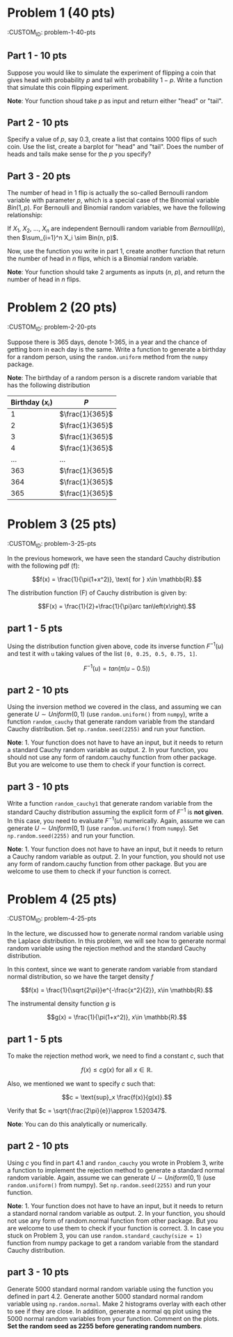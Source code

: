 # Problem 1 (40 pts)

:CUSTOM<sub>ID</sub>: problem-1-40-pts


## Part 1 - 10 pts

Suppose you would like to simulate the experiment of flipping a coin that gives head with probability $p$ and tail with probability $1-p$. Write a function that simulate this coin flipping experiment.

**Note**: Your function shoud take $p$ as input and return either "head" or "tail".


## Part 2 - 10 pts

Specify a value of $p$, say $0.3$, create a list that contains 1000 flips of such coin. Use the list, create a barplot for "head" and "tail". Does the number of heads and tails make sense for the $p$ you specify?


## Part 3 - 20 pts

The number of head in 1 flip is actually the so-called Bernoulli random variable with parameter $p$, which is a special case of the Binomial variable $Bin(1, p)$. For Bernoulli and Binomial random variables, we have the following relationship:

If $X_1$, $X_2$, $\dots$, $X_n$ are independent Bernoulli random variable from $Bernoulli(p)$, then $\sum_{i=1}^n X_i \sim Bin(n, p)$.

Now, use the function you write in part 1, create another function that return the number of head in $n$ flips, which is a Binomial random variable.

**Note**: Your function should take 2 arguments as inputs ($n$, $p$), and return the number of head in $n$ flips.


# Problem 2 (20 pts)

:CUSTOM<sub>ID</sub>: problem-2-20-pts

Suppose there is 365 days, denote 1-365, in a year and the chance of getting born in each day is the same. Write a function to generate a birthday for a random person, using the `random.uniform` method from the `numpy` package.

**Note**: The birthday of a random person is a discrete random variable that has the following distribution

| Birthday ($xᵢ$) | $P$             |
|--------------- |--------------- |
| 1               | $\frac{1}{365}$ |
| 2               | $\frac{1}{365}$ |
| 3               | $\frac{1}{365}$ |
| 4               | $\frac{1}{365}$ |
| &#x2026;        | &#x2026;        |
| 363             | $\frac{1}{365}$ |
| 364             | $\frac{1}{365}$ |
| 365             | $\frac{1}{365}$ |


# Problem 3 (25 pts)

:CUSTOM<sub>ID</sub>: problem-3-25-pts

In the previous homework, we have seen the standard Cauchy distribution with the following pdf (f):

$$f(x) = \frac{1}{\pi(1+x^2)}, \text{ for } x\in \mathbb{R}.$$

The distribution function (F) of Cauchy distribution is given by:

$$F(x) = \frac{1}{2}+\frac{1}{\pi}arc tan\left(x\right).$$


## part 1 - 5 pts

Using the distribution function given above, code its inverse function $F^{-1}(u)$ and test it with `u` taking values of the list `[0, 0.25, 0.5, 0.75, 1]`.

$$F^{-1}(u)=tan(\pi(u-0.5))$$


## part 2 - 10 pts

Using the inversion method we covered in the class, and assuming we can generate $U\sim Uniform(0,1)$ (use `random.uniform()` from `numpy`), write a function `random_cauchy` that generate random variable from the standard Cauchy distribution. Set `np.random.seed(2255)` and run your function.

**Note**: 1. Your function does not have to have an input, but it needs to return a standard Cauchy random variable as output. 2. In your function, you should not use any form of random.cauchy function from other package. But you are welcome to use them to check if your function is correct.


## part 3 - 10 pts

Write a function `random_cauchy1` that generate random variable from the standard Cauchy distribution assuming the explicit form of $F^{-1}$ is **not given**. In this case, you need to evaluate $F^{-1}(u)$ numerically. Again, assume we can generate $U\sim Uniform(0,1)$ (use `random.uniform()` from `numpy`). Set `np.random.seed(2255)` and run your function.

**Note**: 1. Your function does not have to have an input, but it needs to return a Cauchy random variable as output. 2. In your function, you should not use any form of random.cauchy function from other package. But you are welcome to use them to check if your function is correct.


# Problem 4 (25 pts)

:CUSTOM<sub>ID</sub>: problem-4-25-pts

In the lecture, we discussed how to generate normal random variable using the Laplace distribution. In this problem, we will see how to generate normal random variable using the rejection method and the standard Cauchy distribution.

In this context, since we want to generate random variable from standard normal distribution, so we have the target density $f$

$$f(x) = \frac{1}{\sqrt{2\pi}}e^{-\frac{x^2}{2}}, x\in \mathbb{R}.$$

The instrumental density function $g$ is

$$g(x) = \frac{1}{\pi(1+x^2)}, x\in \mathbb{R}.$$


## part 1 - 5 pts

To make the rejection method work, we need to find a constant $c$, such that

$$f(x) \le cg(x) \text{ for all } x \in \mathbb{R}.$$

Also, we mentioned we want to specify $c$ such that:

$$c = \text{sup}_x \frac{f(x)}{g(x)}.$$

Verify that $c = \sqrt{\frac{2\pi}{e}}\approx 1.520347$.

**Note**: You can do this analytically or numerically.


## part 2 - 10 pts

Using $c$ you find in part 4.1 and `randon_cauchy` you wrote in Problem 3, write a function to implement the rejection method to generate a standard normal random variable. Again, assume we can generate $U\sim Uniform(0,1)$ (use `random.uniform()` from numpy). Set `np.random.seed(2255)` and run your function.

**Note**: 1. Your function does not have to have an input, but it needs to return a standard nornal random variable as output. 2. In your function, you should not use any form of random.normal function from other package. But you are welcome to use them to check if your function is correct. 3. In case you stuck on Problem 3, you can use `random.standard_cauchy(size = 1)` function from numpy package to get a random variable from the standard Cauchy distribution.


## part 3 - 10 pts

Generate 5000 standard normal random variable using the function you defined in part 4.2. Generate another 5000 standard normal random variable using `np.random.normal`. Make 2 histograms overlay with each other to see if they are close. In addition, generate a normal qq plot using the 5000 normal random variables from your function. Comment on the plots. **Set the random seed as 2255 before generating random numbers**.
